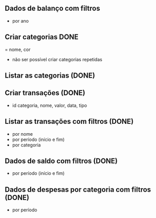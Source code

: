 ## Dados de balanço com filtros
 - por ano

## Criar categorias DONE
 = nome, cor
 - não ser possível criar categorias repetidas
 
## Listar as categorias (DONE)

## Criar transações (DONE)
 - id categoria, nome, valor, data, tipo

## Listar as transações com filtros (DONE)
 - por nome
 - por período (início e fim)
 - por categoria

## Dados de saldo com filtros (DONE)
 - por período (início e fim)

## Dados de despesas por categoria com filtros (DONE)
 - por período